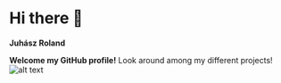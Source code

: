 # Hi there 👋
**Juhász Roland**

**Welcome my GitHub profile!** Look around among my different projects!
![alt text]()

<!---
JuhaszRolandGIT/JuhaszRolandGIT is a ✨ special ✨ repository because its `README.md` (this file) appears on your GitHub profile.
You can click the Preview link to take a look at your changes.
--->
